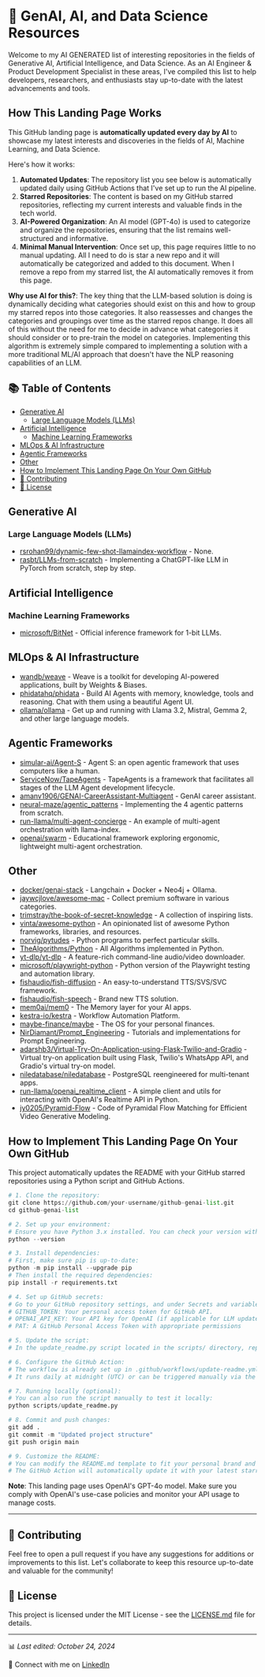 # 🤖 GenAI, AI, and Data Science Resources

Welcome to my AI GENERATED list of interesting repositories in the fields of Generative AI, Artificial Intelligence, and Data Science. As an AI Engineer & Product Development Specialist in these areas, I've compiled this list to help developers, researchers, and enthusiasts stay up-to-date with the latest advancements and tools.

## How This Landing Page Works

This GitHub landing page is **automatically updated every day by AI** to showcase my latest interests and discoveries in the fields of AI, Machine Learning, and Data Science.

Here's how it works:

1. **Automated Updates**: The repository list you see below is automatically updated daily using GitHub Actions that I've set up to run the AI pipeline.
2. **Starred Repositories**: The content is based on my GitHub starred repositories, reflecting my current interests and valuable finds in the tech world.
3. **AI-Powered Organization**: An AI model (GPT-4o) is used to categorize and organize the repositories, ensuring that the list remains well-structured and informative.
4. **Minimal Manual Intervention**: Once set up, this page requires little to no manual updating. All I need to do is star a new repo and it will automatically be categorized and added to this document. When I remove a repo from my starred list, the AI automatically removes it from this page.

**Why use AI for this?**: The key thing that the LLM-based solution is doing is dynamically deciding what categories should exist on this and how to group my starred repos into those categories. It also reassesses and changes the categories and groupings over time as the starred repos change. It does all of this without the need for me to decide in advance what categories it should consider or to pre-train the model on categories. Implementing this algorithm is extremely simple compared to implementing a solution with a more traditional ML/AI approach that doesn't have the NLP reasoning capabilities of an LLM.

## 📚 Table of Contents

- [Generative AI](#generative-ai)
  - [Large Language Models (LLMs)](#large-language-models-llms)
- [Artificial Intelligence](#artificial-intelligence)
  - [Machine Learning Frameworks](#machine-learning-frameworks)
- [MLOps & AI Infrastructure](#mlops--ai-infrastructure)
- [Agentic Frameworks](#agentic-frameworks)
- [Other](#other)
- [How to Implement This Landing Page On Your Own GitHub](#how-to-implement-this-landing-page-on-your-own-github)
- [🌟 Contributing](#-contributing)
- [📄 License](#-license)

## Generative AI

### Large Language Models (LLMs)

- [rsrohan99/dynamic-few-shot-llamaindex-workflow](https://github.com/rsrohan99/dynamic-few-shot-llamaindex-workflow) - None.
- [rasbt/LLMs-from-scratch](https://github.com/rasbt/LLMs-from-scratch) - Implementing a ChatGPT-like LLM in PyTorch from scratch, step by step.

## Artificial Intelligence

### Machine Learning Frameworks

- [microsoft/BitNet](https://github.com/microsoft/BitNet) - Official inference framework for 1-bit LLMs.

## MLOps & AI Infrastructure

- [wandb/weave](https://github.com/wandb/weave) - Weave is a toolkit for developing AI-powered applications, built by Weights & Biases.
- [phidatahq/phidata](https://github.com/phidatahq/phidata) - Build AI Agents with memory, knowledge, tools and reasoning. Chat with them using a beautiful Agent UI.
- [ollama/ollama](https://github.com/ollama/ollama) - Get up and running with Llama 3.2, Mistral, Gemma 2, and other large language models.

## Agentic Frameworks

- [simular-ai/Agent-S](https://github.com/simular-ai/Agent-S) - Agent S: an open agentic framework that uses computers like a human.
- [ServiceNow/TapeAgents](https://github.com/ServiceNow/TapeAgents) - TapeAgents is a framework that facilitates all stages of the LLM Agent development lifecycle.
- [amanv1906/GENAI-CareerAssistant-Multiagent](https://github.com/amanv1906/GENAI-CareerAssistant-Multiagent) - GenAI career assistant.
- [neural-maze/agentic_patterns](https://github.com/neural-maze/agentic_patterns) - Implementing the 4 agentic patterns from scratch.
- [run-llama/multi-agent-concierge](https://github.com/run-llama/multi-agent-concierge) - An example of multi-agent orchestration with llama-index.
- [openai/swarm](https://github.com/openai/swarm) - Educational framework exploring ergonomic, lightweight multi-agent orchestration.

## Other

- [docker/genai-stack](https://github.com/docker/genai-stack) - Langchain + Docker + Neo4j + Ollama.
- [jaywcjlove/awesome-mac](https://github.com/jaywcjlove/awesome-mac) - Collect premium software in various categories.
- [trimstray/the-book-of-secret-knowledge](https://github.com/trimstray/the-book-of-secret-knowledge) - A collection of inspiring lists.
- [vinta/awesome-python](https://github.com/vinta/awesome-python) - An opinionated list of awesome Python frameworks, libraries, and resources.
- [norvig/pytudes](https://github.com/norvig/pytudes) - Python programs to perfect particular skills.
- [TheAlgorithms/Python](https://github.com/TheAlgorithms/Python) - All Algorithms implemented in Python.
- [yt-dlp/yt-dlp](https://github.com/yt-dlp/yt-dlp) - A feature-rich command-line audio/video downloader.
- [microsoft/playwright-python](https://github.com/microsoft/playwright-python) - Python version of the Playwright testing and automation library.
- [fishaudio/fish-diffusion](https://github.com/fishaudio/fish-diffusion) - An easy-to-understand TTS/SVS/SVC framework.
- [fishaudio/fish-speech](https://github.com/fishaudio/fish-speech) - Brand new TTS solution.
- [mem0ai/mem0](https://github.com/mem0ai/mem0) - The Memory layer for your AI apps.
- [kestra-io/kestra](https://github.com/kestra-io/kestra) - Workflow Automation Platform.
- [maybe-finance/maybe](https://github.com/maybe-finance/maybe) - The OS for your personal finances.
- [NirDiamant/Prompt_Engineering](https://github.com/NirDiamant/Prompt_Engineering) - Tutorials and implementations for Prompt Engineering.
- [adarshb3/Virtual-Try-On-Application-using-Flask-Twilio-and-Gradio](https://github.com/adarshb3/Virtual-Try-On-Application-using-Flask-Twilio-and-Gradio) - Virtual try-on application built using Flask, Twilio's WhatsApp API, and Gradio's virtual try-on model.
- [niledatabase/niledatabase](https://github.com/niledatabase/niledatabase) - PostgreSQL reengineered for multi-tenant apps.
- [run-llama/openai_realtime_client](https://github.com/run-llama/openai_realtime_client) - A simple client and utils for interacting with OpenAI's Realtime API in Python.
- [jy0205/Pyramid-Flow](https://github.com/jy0205/Pyramid-Flow) - Code of Pyramidal Flow Matching for Efficient Video Generative Modeling.

## How to Implement This Landing Page On Your Own GitHub

This project automatically updates the README with your GitHub starred repositories using a Python script and GitHub Actions.

``` python
# 1. Clone the repository:
git clone https://github.com/your-username/github-genai-list.git
cd github-genai-list

# 2. Set up your environment:
# Ensure you have Python 3.x installed. You can check your version with:
python --version

# 3. Install dependencies:
# First, make sure pip is up-to-date:
python -m pip install --upgrade pip
# Then install the required dependencies:
pip install -r requirements.txt

# 4. Set up GitHub secrets:
# Go to your GitHub repository settings, and under Secrets and variables > Actions, create the following secrets:
# GITHUB_TOKEN: Your personal access token for GitHub API.
# OPENAI_API_KEY: Your API key for OpenAI (if applicable for LLM updates).
# PAT: A GitHub Personal Access Token with appropriate permissions

# 5. Update the script:
# In the update_readme.py script located in the scripts/ directory, replace "YourGitHubUsername" with your actual GitHub username.

# 6. Configure the GitHub Action:
# The workflow is already set up in .github/workflows/update-readme.yml.
# It runs daily at midnight (UTC) or can be triggered manually via the GitHub Actions tab.

# 7. Running locally (optional):
# You can also run the script manually to test it locally:
python scripts/update_readme.py

# 8. Commit and push changes:
git add .
git commit -m "Updated project structure"
git push origin main

# 9. Customize the README:
# You can modify the README.md template to fit your personal brand and interests.
# The GitHub Action will automatically update it with your latest starred repositories daily.
```

**Note**: This landing page uses OpenAI's GPT-4o model. Make sure you comply with OpenAI's use-case policies and monitor your API usage to manage costs.

---

## 🌟 Contributing

Feel free to open a pull request if you have any suggestions for additions or improvements to this list. Let's collaborate to keep this resource up-to-date and valuable for the community!

## 📄 License

This project is licensed under the MIT License - see the [LICENSE.md](LICENSE.md) file for details.

---

📊 *Last edited: October 24, 2024*

🔗 Connect with me on [LinkedIn](https://www.linkedin.com/in/taubersean)